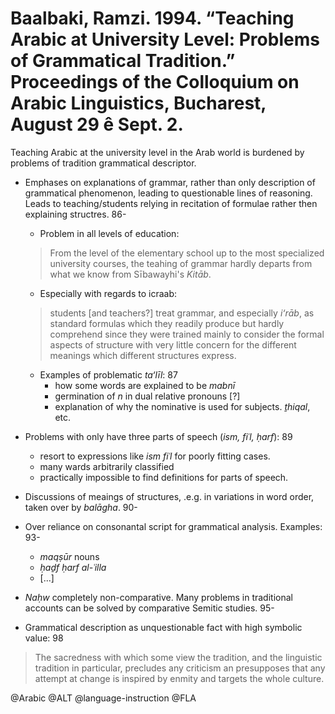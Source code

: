 # Baalbaki, Ramzi. 1994. “Teaching Arabic at University Level: Problems of Grammatical Tradition.” Proceedings of the Colloquium on Arabic Linguistics, Bucharest, August 29 ê Sept. 2.

Teaching Arabic at the university level in the Arab world is burdened by problems of tradition grammatical descriptor.

- Emphases on explanations of grammar, rather than only description of grammatical phenomenon, leading to questionable lines of reasoning. Leads to teaching/students relying in recitation of formulae rather then explaining structres. 86-
  - Problem in all levels of education:

  > From the level of the elementary school up to the most specialized university courses, the teahing of grammar hardly departs from what we know from Sībawayhi's *Kitāb*.

  - Especially with regards to icraab:

  > students [and teachers?] treat grammar, and especially *i‘rāb*, as standard formulas which they readily produce but hardly comprehend since they were trained mainly to consider the formal aspects of structure with very little concern for the different meanings which different structures express.

  - Examples of problematic *ta‘līl*: 87
    - how some words are explained to be *mabnī*
    - germination of *n* in dual relative pronouns [?]
    - explanation of why the nominative is used for subjects. *ṯhiqal*, etc.

- Problems with only have three parts of speech (*ism, fiʿl, ḥarf*): 89
  - resort to expressions like *ism fiʿl* for poorly fitting cases.
  - many wards arbitrarily classified
  - practically impossible to find definitions for parts of speech.

- Discussions of meaings of structures, .e.g. in variations in word order, taken over by *balāgha*. 90-

- Over reliance on consonantal script for grammatical analysis. Examples: 93-
  - *maqṣūr* nouns
  - *ḥaḏf ḥarf al-ʿilla*
  - [...]

- *Naḥw* completely non-comparative. Many problems in traditional accounts can be solved by comparative Semitic studies. 95-

- Grammatical description as unquestionable fact with high symbolic value: 98

> The sacredness with which some view the tradition, and the linguistic tradition in particular, precludes any criticism an presupposes that any attempt at change is inspired by enmity and targets the whole culture.

@Arabic
@ALT
@language-instruction
@FLA
